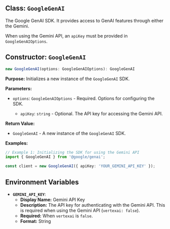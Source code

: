 ## Class: `GoogleGenAI`

The Google GenAI SDK. It provides access to GenAI features through either the Gemini.

When using the Gemini API, an `apiKey` must be provided in `GoogleGenAIOptions`.

## Constructor: `GoogleGenAI`

```typescript
new GoogleGenAI(options: GoogleGenAIOptions): GoogleGenAI
```

**Purpose:**
Initializes a new instance of the `GoogleGenAI` SDK.

**Parameters:**

- `options`: `GoogleGenAIOptions` - Required. Options for configuring the SDK.

  - `apiKey`: `string` - Optional. The API key for accessing the Gemini API.

**Return Value:**

- `GoogleGenAI` - A new instance of the `GoogleGenAI` SDK.

**Examples:**

```typescript
// Example 1: Initializing the SDK for using the Gemini API
import { GoogleGenAI } from '@google/genai';

const client = new GoogleGenAI({ apiKey: 'YOUR_GEMINI_API_KEY' });
```

## Environment Variables

- **`GEMINI_API_KEY`**:
  - **Display Name:** Gemini API Key
  - **Description:** The API key for authenticating with the Gemini API. This is required when using the Gemini API (`vertexai: false`).
  - **Required:** When `vertexai` is `false`.
  - **Format:** String
